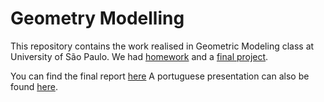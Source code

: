 # Geometry Modelling

This repository contains the work realised in Geometric Modeling class at University of São Paulo. 
We had [homework](/homeworks) and a [final project](/finalProject). 

You can find the final report [here](http://htmlpreview.github.com/?https://github.com/theopinard/geometryModelling/blob/master/finalProject/presentation/Hermit_Radial_Basis_Function_Theodore_Meynard.htm)
A portuguese presentation can also be found [here](/finalProject/presentation/ModelagemGeometrica.pdf).
